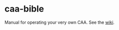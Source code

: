 # caa-bible
Manual for operating your very own CAA.
See the [wiki](/calanimagealpha/caa-bible/wiki).
